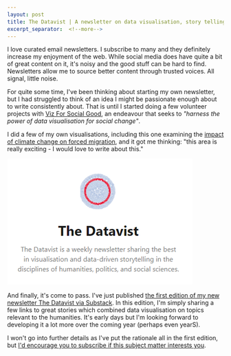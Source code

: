 ```yaml
---
layout: post
title: The Datavist | A newsletter on data visualisation, story telling and the humanities
excerpt_separator:  <!--more-->
---
```


I love curated email newsletters. I subscribe to many and they definitely increase my enjoyment of the web. While social media does have quite a bit of great content on it, it's noisy and the good stuff can be hard to find. Newsletters allow me to source better content through trusted voices. All signal, little noise. 

For quite some time, I've been thinking about starting my own newsletter, but I had struggled to think of an idea I might be passionate enough about to write consistently about. That is until I started doing a few volunteer projects with <a href="https://www.vizforsocialgood.com/">Viz For Social Good</a>, an endeavour that seeks to <i>"harness the power of data visualisation for social change"</i>. 

I did a few of my own visualisations, including this one examining the <a href="https://public.tableau.com/profile/darragh.murray#!/vizhome/SeekingRefugeFromtheStorm/RefugeFromtheStorm">impact of climate change on forced migration</a>, and it got me thinking: "this area is really exciting - I would love to write about this."

![The Datavist Newsletter](/assets/images/the-datavist.PNG)

And finally, it's come to pass. I've just published <a href="https://thedatavist.substack.com/p/female-activism-in-the-time-of-covid19">the first edition of my new newsletter The Datavist via Substack</a>. In this edition, I'm simply sharing a few links to great stories which combined data visualisation on topics relevant to the humanities. It's early days but I'm looking forward to developing it a lot more over the coming year (perhaps even yearS). 

I won't go into further details as I've put the rationale all in the first edition, but <a href="https://thedatavist.substack.com/">I'd encourage you to subscribe if this subject matter interests you</a>. 
